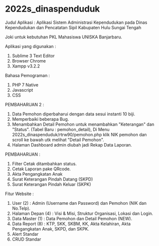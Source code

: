 # 2022s_dinaspenduduk
Judul Aplikasi : Aplikasi Sistem Administrasi Kependudukan pada Dinas Kependudukan dan Pencatatan Sipil Kabupaten Hulu Sungai Tengah

Joki untuk kebutuhan PKL Mahasiswa UNISKA Banjarbaru.

Aplikasi yang digunakan :
1. Sublime 3 Text Editor
2. Browser Chrome
3. Xampp v3.2.2

Bahasa Pemograman :
1. PHP 7 Native
2. Javascript
3. CSS

PEMBAHARUAN 2 :
1. Data Pemohon diperbaharui dengan data sesui instanti 10 biji.
2. Memperbaiki beberapa Bug.
3. Menambahkan Detail Pemohon untuk menambahkan "Keterangan" dan "Status". (Tabel Baru : pemohon_detail), Di Menu 2022s_dinaspenduduk/rtrw90/pemohon.php klik NIK pemohon dan scroll ke bawah utk melihat "Detail Pemohon". 
4. Halaman Dashboard admin diubah jadi Rekap Data Laporan.

PEMBAHARUAN :
1. Filter Cetak ditambahkan status.
2. Cetak Laporan pake QRcode.
3. Akta Pengangkatan Anak
4. Surat Keterangan Pindah Datang (SKPD)
5. Surat Keterangan Pindah Keluar (SKPK)

Fitur Website :
1. User (2) : Admin (Username dan Password) dan Pemohon (NIK dan No.Telp).
2. Halaman Depan (4) : Visi & Misi, Struktur Organisasi, Lokasi dan Login.
3. Data Master (1) : Data Pemohon dan Detail Pemohon (NEW).
4. Data Report (8) : KTP, SKK, SKBM, KK, Akta Kelahiran, Akta Pengangkatan Anak, SKPD, dan SKPK.
5. Alert Standar
6. CRUD Standar